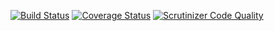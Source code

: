 [![Build Status](https://travis-ci.org/andela-aabdulwahab/checkpoint_one.svg?branch=develop)](https://travis-ci.org/andela-aabdulwahab/checkpoint_one)
[![Coverage Status](https://coveralls.io/repos/github/andela-aabdulwahab/checkpoint_one/badge.svg?branch=master)](https://coveralls.io/github/andela-aabdulwahab/checkpoint_one?branch=master)
[![Scrutinizer Code Quality](https://scrutinizer-ci.com/g/andela-aabdulwahab/checkpoint_one/badges/quality-score.png?b=develop)](https://scrutinizer-ci.com/g/andela-aabdulwahab/checkpoint_one/?branch=develop)